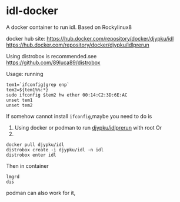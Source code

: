 # idl-docker
A docker container to run idl. Based on Rockylinux8

docker hub site:
https://hub.docker.com/repository/docker/djypku/idl
https://hub.docker.com/repository/docker/djypku/idlprerun

Using distrobox is recommended.see
https://github.com/89luca89/distrobox


Usage:
running

```
tem1=`ifconfig|grep enp`
tem2=${tem1%%:*}
sudo ifconfig $tem2 hw ether 00:14:C2:3D:6E:AC
unset tem1
unset tem2
```
If somehow cannot install `ifconfig`,maybe you need to do is
1. Using docker or podman to run [djypku/idlprerun](https://hub.docker.com/repository/docker/djypku/idlprerun) with root
Or
2. 

```
docker pull djypku/idl
distrobox create -i djypku/idl -n idl
distrobox enter idl
```
Then in container
```
lmgrd
dis 
```

podman can also work for it,

